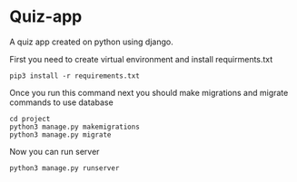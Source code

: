 # Quiz-app

A quiz app created on python using django.

First you need to create virtual environment and install requirments.txt

`pip3 install -r requirements.txt`

Once you run this command next you should make migrations and migrate commands to use database 

`cd project`<br>
`python3 manage.py makemigrations`<br>
`python3 manage.py migrate`

Now you can run server

`python3 manage.py runserver`


